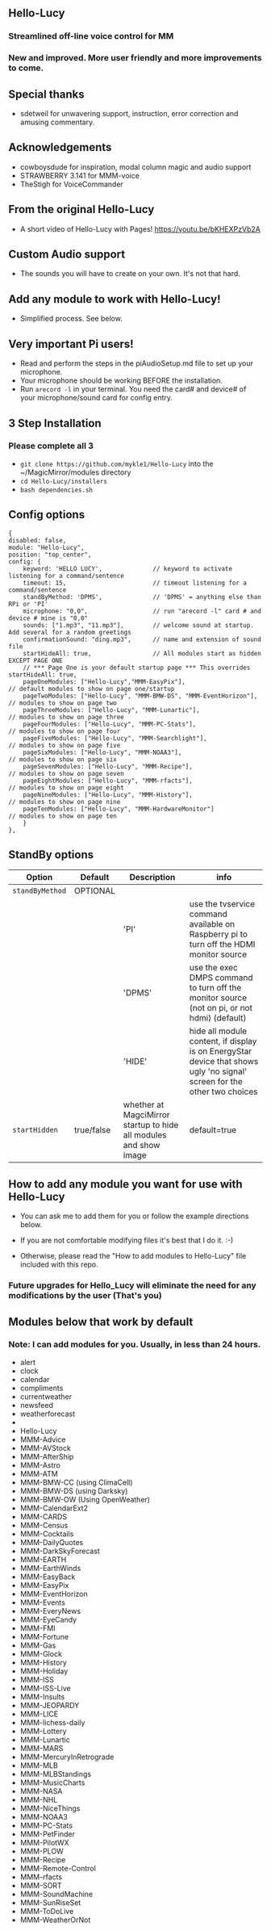 ## Hello-Lucy

### Streamlined off-line voice control for MM

### New and improved. More user friendly and more improvements to come.

## Special thanks
* sdetweil for unwavering support, instruction, error correction and amusing commentary.

## Acknowledgements
* cowboysdude for inspiration, modal column magic and audio support
* STRAWBERRY 3.141 for MMM-voice
* TheStigh for VoiceCommander

## From the original Hello-Lucy
* A short video of Hello-Lucy with Pages! https://youtu.be/bKHEXPzVb2A

## Custom Audio support
* The sounds you will have to create on your own. It's not that hard.

## Add any module to work with Hello-Lucy!
* Simplified process. See below.

## Very important Pi users!
* Read and perform the steps in the piAudioSetup.md file to set up your microphone.
* Your microphone should be working BEFORE the installation.
* Run `arecord -l` in your terminal. You need the card# and device# of your microphone/sound card for config entry.

## 3 Step Installation
### Please complete all 3

* `git clone https://github.com/mykle1/Hello-Lucy` into the ~/MagicMirror/modules directory
* `cd Hello-Lucy/installers`
* `bash dependencies.sh`

## Config options

```
{
disabled: false,
module: "Hello-Lucy",
position: "top_center",
config: {
    keyword: 'HELLO LUCY',              // keyword to activate listening for a command/sentence
    timeout: 15,                        // timeout listening for a command/sentence
    standByMethod: 'DPMS',              // 'DPMS' = anything else than RPi or 'PI'
    microphone: "0,0",                  // run "arecord -l" card # and device # mine is "0,0"
    sounds: ["1.mp3", "11.mp3"],        // welcome sound at startup. Add several for a random greetings
    confirmationSound: "ding.mp3",      // name and extension of sound file
    startHideAll: true,                 // All modules start as hidden EXCEPT PAGE ONE
    // *** Page One is your default startup page *** This overrides startHideAll: true,
    pageOneModules: ["Hello-Lucy","MMM-EasyPix"],                     // default modules to show on page one/startup
    pageTwoModules: ["Hello-Lucy", "MMM-BMW-DS", "MMM-EventHorizon"], // modules to show on page two
    pageThreeModules: ["Hello-Lucy", "MMM-Lunartic"],                 // modules to show on page three
    pageFourModules: ["Hello-Lucy", "MMM-PC-Stats"],                  // modules to show on page four
    pageFiveModules: ["Hello-Lucy", "MMM-Searchlight"],               // modules to show on page five
    pageSixModules: ["Hello-Lucy", "MMM-NOAA3"],                      // modules to show on page six
    pageSevenModules: ["Hello-Lucy", "MMM-Recipe"],                   // modules to show on page seven
    pageEightModules: ["Hello-Lucy", "MMM-rfacts"],                   // modules to show on page eight
    pageNineModules: ["Hello-Lucy", "MMM-History"],                   // modules to show on page nine
    pageTenModules: ["Hello-Lucy", "MMM-HardwareMonitor"]             // modules to show on page ten
    }
},
```
## StandBy options
| **Option** | **Default** | **Description** | **info** |
| --- | --- | --- | --- |
| `standByMethod` | OPTIONAL | | |
|        |          |'PI' |  use the tvservice command available on Raspberry pi to turn off the HDMI monitor source |
|  |  | 'DPMS' |  use the exec DMPS command to turn off the monitor source (not on pi, or not hdmi) (default) |
|  |  | 'HIDE' |  hide all module content, if display is on EnergyStar device that shows ugly 'no signal' screen for the other two choices |
| `startHidden` | true/false | whether at MagciMirror startup to hide all modules and show image | default=true |

## How to add any module you want for use with Hello-Lucy
* You can ask me to add them for you or follow the example directions below.
* If you are not comfortable modifying files it's best that I do it. :-)

* Otherwise, please read the "How to add modules to Hello-Lucy" file included with this repo.

### Future upgrades for Hello_Lucy will eliminate the need for any modifications by the user (That's you)

## Modules below that work by default
### Note: I can add modules for you. Usually, in less than 24 hours.

* alert
* clock
* calendar
* compliments
* currentweather
* newsfeed
* weatherforecast
*
* Hello-Lucy
* MMM-Advice
* MMM-AVStock
* MMM-AfterShip
* MMM-Astro
* MMM-ATM
* MMM-BMW-CC (using ClimaCell)
* MMM-BMW-DS (using Darksky)
* MMM-BMW-OW (Using OpenWeather)
* MMM-CalendarExt2
* MMM-CARDS
* MMM-Census
* MMM-Cocktails
* MMM-DailyQuotes
* MMM-DarkSkyForecast
* MMM-EARTH
* MMM-EarthWinds
* MMM-EasyBack
* MMM-EasyPix
* MMM-EventHorizon
* MMM-Events
* MMM-EveryNews
* MMM-EyeCandy
* MMM-FMI
* MMM-Fortune
* MMM-Gas
* MMM-Glock
* MMM-History
* MMM-Holiday
* MMM-ISS
* MMM-ISS-Live
* MMM-Insults
* MMM-JEOPARDY
* MMM-LICE
* MMM-lichess-daily
* MMM-Lottery
* MMM-Lunartic
* MMM-MARS
* MMM-MercuryInRetrograde
* MMM-MLB
* MMM-MLBStandings
* MMM-MusicCharts
* MMM-NASA
* MMM-NHL
* MMM-NiceThings
* MMM-NOAA3
* MMM-PC-Stats
* MMM-PetFinder
* MMM-PilotWX
* MMM-PLOW
* MMM-Recipe
* MMM-Remote-Control
* MMM-rfacts
* MMM-SORT
* MMM-SoundMachine
* MMM-SunRiseSet
* MMM-ToDoLive
* MMM-WeatherOrNot
